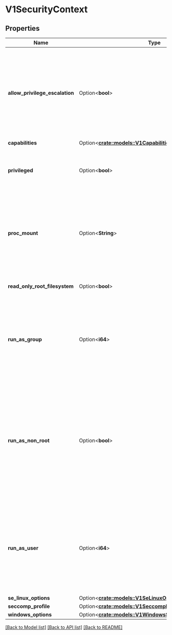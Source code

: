# V1SecurityContext

## Properties

Name | Type | Description | Notes
------------ | ------------- | ------------- | -------------
**allow_privilege_escalation** | Option<**bool**> | AllowPrivilegeEscalation controls whether a process can gain more privileges than its parent process. This bool directly controls if the no_new_privs flag will be set on the container process. AllowPrivilegeEscalation is true always when the container is: 1) run as Privileged 2) has CAP_SYS_ADMIN | [optional]
**capabilities** | Option<[**crate::models::V1Capabilities**](v1.Capabilities.md)> |  | [optional]
**privileged** | Option<**bool**> | Run container in privileged mode. Processes in privileged containers are essentially equivalent to root on the host. Defaults to false. | [optional]
**proc_mount** | Option<**String**> | procMount denotes the type of proc mount to use for the containers. The default is DefaultProcMount which uses the container runtime defaults for readonly paths and masked paths. This requires the ProcMountType feature flag to be enabled. | [optional]
**read_only_root_filesystem** | Option<**bool**> | Whether this container has a read-only root filesystem. Default is false. | [optional]
**run_as_group** | Option<**i64**> | The GID to run the entrypoint of the container process. Uses runtime default if unset. May also be set in PodSecurityContext.  If set in both SecurityContext and PodSecurityContext, the value specified in SecurityContext takes precedence. | [optional]
**run_as_non_root** | Option<**bool**> | Indicates that the container must run as a non-root user. If true, the Kubelet will validate the image at runtime to ensure that it does not run as UID 0 (root) and fail to start the container if it does. If unset or false, no such validation will be performed. May also be set in PodSecurityContext.  If set in both SecurityContext and PodSecurityContext, the value specified in SecurityContext takes precedence. | [optional]
**run_as_user** | Option<**i64**> | The UID to run the entrypoint of the container process. Defaults to user specified in image metadata if unspecified. May also be set in PodSecurityContext.  If set in both SecurityContext and PodSecurityContext, the value specified in SecurityContext takes precedence. | [optional]
**se_linux_options** | Option<[**crate::models::V1SeLinuxOptions**](v1.SELinuxOptions.md)> |  | [optional]
**seccomp_profile** | Option<[**crate::models::V1SeccompProfile**](v1.SeccompProfile.md)> |  | [optional]
**windows_options** | Option<[**crate::models::V1WindowsSecurityContextOptions**](v1.WindowsSecurityContextOptions.md)> |  | [optional]

[[Back to Model list]](../README.md#documentation-for-models) [[Back to API list]](../README.md#documentation-for-api-endpoints) [[Back to README]](../README.md)


